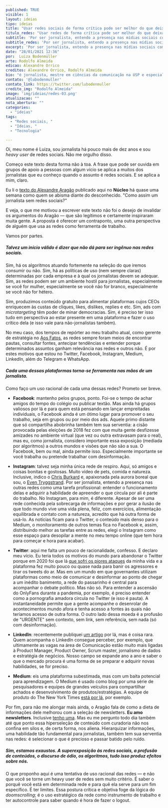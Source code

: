 ```yaml
---
published: TRUE
visible: 1
layout: ideias
tipo: ideias
title: "Usar redes sociais de forma crítica pode ser melhor do que deixá-las"
titulo_redes: "Usar redes de forma crítica pode ser melhor do que deixá-las"
subtitle: 'Por ser jornalista, entendo a presença nas mídias sociais como tarefa profissional; ter uma abordagem diferente para cada uma delas e compreender limites são estratégias-chave'
subtitle_redes: 'Por ser jornalista, entendo a presença nas mídias sociais como tarefa profissional'
excerpt: 'Por ser jornalista, entendo a presença nas mídias sociais como tarefa profissional; ter uma abordagem diferente para cada uma delas e compreender limites são estratégias-chave'
date: "28/01/2021 12:36"
por:  Luiza Bodenmüller
arte: Rodolfo Almeida
edicao: Alexandre Orrico
creditos: Alexandre Orrico, Rodolfo Almeida
bio: "é jornalista, mestre em ciências da comunicação na USP e especialista em política e relações internacionais pela FESPSP. Trabalhou no terceiro setor, foi editora online da <a href='https://apublica.org/' target='_blank'>Agência Pública</a> e também desenvolveu estratégias para campanhas de financiamento coletivo. Venceu dois prêmios nacionais de jornalismo em 2013 e 2014. Atualmente é gerente de estratégia do <a href='https://aosfatos.org' target='_blank'>Aos Fatos</a> e em breve iniciará seu doutorado na Universidade Federal dE Minas Gerais (UFMG). Publica de forma independente a newsletter <a href='https://periodica.substack.com/' target='_blank'>Periódica</a>."
contato: '@lubodenmuller'
contato_link: https://twitter.com/lubodenmuller
credito_img: "Rodolfo Almeida"
image: 'img/ideias/redes-03.png'
atualizacao: ""
nota_abertura: ""
categories:
  - "ideias"
tags:
  - "Redes sociais, "
  - "Ideias, "
  - "Tecnologia"

---
```


Oi, meu nome é Luiza, sou jornalista há pouco mais de dez anos e sou *heavy user* de redes sociais. Não me orgulho disso.

Começo este texto desta forma não à toa. A frase que pode ser ouvida em grupos de apoio a pessoas com algum vício se aplica a muitos dos jornalistas que eu conheço quando o assunto é redes sociais. E se aplica a mim, claro.

Eu li o [texto do Alexandre Aragão](https://nucleo.jor.br/ideias/2021-01-22-jornalista-sem-redes-sociais) publicado aqui no **Núcleo** há quase uma semana como quem se abisma diante do desconhecido. "Como assim um jornalista sem redes sociais?"

E veja, o que me motivou a escrever este texto não foi o desejo de invalidar os argumentos do Aragão — que são legítimos e certamente inspiraram muita gente. A proposta é oferecer um contraponto, uma outra perspectiva de alguém que usa as redes como ferramenta de trabalho.

Vamos por partes.

##### Talvez um início válido é dizer que não dá para ser ingênuo nas redes sociais.

Sim, há os algoritmos atuando fortemente na seleção do que iremos consumir ou não. Sim, há as políticas de uso (nem sempre claras) determinadas por cada empresa e à qual os jornalistas devem se adequar. Sim, as redes podem ser um ambiente hostil para jornalistas, especialmente se você for mulher, especialmente se você não for branco, especialmente se você não for hétero.

Sim, produzimos conteúdo gratuito para alimentar plataformas cujos CEOs enriquecem às custas de cliques, likes, dislikes, replies e etc. Sim, ads com *microtargeting* têm poder de minar democracias. Sim, é preciso ter isso tudo em perspectiva ao estar presente em uma plataforma e fazer o uso crítico dela (e isso vale para não-jornalistas também).

No meu caso, dos tempos de repórter ao meu trabalho atual, como gerente de estratégia no [Aos Fatos](https://www.aosfatos.org/), as redes sempre foram meios de encontrar pautas, consultar fontes, antecipar tendências e entender porque determinados assuntos ganham relevância nas redes e outros não. É por estes motivos que estou no Twitter, Facebook, Instagram, Medium, LinkedIn, além do Telegram e WhatsApp.

##### Cada uma dessas plataformas torna-se ferramenta nas mãos de um jornalista.

Como faço um uso racional de cada uma dessas redes? Prometo ser breve.

- **Facebook**: mantenho pelos grupos, ponto. Foi-se o tempo de achar amigos do tempo do colégio ou publicar textão. Mas ainda há grupos valiosos por lá e para quem está pensando em lançar empreitadas individuais, o Facebook ainda é um ótimo lugar para promover o seu trabalho, seja em grupos ou por meio dos ads. Aquele primo distante que só compartilha abobrinha também tem sua serventia: a cisão provocada pelas eleições de 2018 fez com que muita gente desfizesse amizades no ambiente virtual (que vez ou outra extravasam para o real), mas eu, como jornalista, considero importante essa exposição (mediada por algoritmos) a outros mundos e visões que não são a sua. O Facebook, bem ou mal, ainda permite isso. Especialmente importante se você trabalha ou pretende trabalhar com desinformação.

- **Instagram**: talvez seja minha única rede de respiro. Aqui, só amigos e coisas bonitas e gostosas. Muito vídeo de pets, comida e natureza. Inclusive, indico o [Chris Burkard](https://www.instagram.com/chrisburkard/) e, apaixonada pela aurora boreal que sou, o [Even Tryggstrand](https://www.instagram.com/eventyr/). Por ser jornalista, entendo a presença nas outras redes como uma tarefa profissional: entender o funcionamento delas e adquirir a habilidade de apreender o que circula por ali é parte do trabalho. No Instagram, para mim, é diferente. Apesar de ser uma rede conhecida pela sobrecarga de informações e por gerar a ilusão de que todo mundo vive uma vida plena, feliz, com exercícios, alimentação equilibrada e contato com a natureza, acredito que há outra forma de usá-lo. As notícias ficam para o Twitter, o conteúdo mais denso para o Medium, o monitoramento de outros temas fica no Facebook e, assim, distribuindo melhor as tarefas entre as redes, elegi o Instagram como esse espaço para desopilar a mente no meu tempo online (que tem hora para começar e hora para acabar).

- **Twitter**: aqui me falta um pouco de racionalidade, confesso. E declaro meu vício. Eu teria todos os motivos do mundo para abandonar o Twitter porque em 2020 foi que lá [que sofri os piores ataques](https://www.abraji.org.br/noticias/abraji-condena-ataques-on-line-contra-jornalista-de-aos-fatos) da minha vida e a plataforma fez muito pouco ou quase nada para banir os agressores e tirar os tweets do ar. Mas em um mundo em que governantes utilizam plataformas como meio de comunicar e desinformar ao ponto de chegar a um inédito banimento, a rede do passarinho é central para acompanhar o debate político. Mas não só. Para entender a ascensão do OnlyFans durante a pandemia, por exemplo, é preciso entender como a pornografia amadora circula no Twitter (e isso é pauta). A instantaneidade permite que a gente acompanhe o desenrolar de acontecimentos mundo afora e tenha acesso a fontes às quais não teríamos acesso de outra forma. O outro lado dessa moeda é a profusão de "URGENTE" sem contexto, sem link, sem referência, sem nada (só com desinformação).

- **LinkedIn**: recentemente publiquei [um artigo](https://www.linkedin.com/pulse/por-que-eu-acredito-newsletter-ser%25C3%25A1-o-produto-de-2021-bodenm%25C3%25BCller/?trackingId=i3DgYImASQioKIyXWA8Dag%3D%3D) por lá, mas é coisa rara. Quem acompanha o LinkedIn consegue perceber, por exemplo, que ultimamente as vagas na área de Comunicação estão muito mais ligadas à Product Manager, Product Owner, Scrum master, jornalismo de dados e estratégia de negócios. Nosso campo se expande ano a ano e saber o que o mercado procura é uma forma de se preparar e adquirir novas habilidades, se for preciso.

- **Medium**: eis uma plataforma subestimada, mas com um baita potencial para aprendizagem. O Medium é usado como blog por uma série de pesquisadores e equipes de grandes veículos para compartilhar achados e desenvolvimento de produtos/estratégias. A equipe de produto do The New York Times [está por lá](https://open.nytimes.com/), por exemplo.

Por fim, para não me alongar mais ainda, o Aragão fala de como a dieta de informações dele melhorou com a seleção de newsletters. **Eu amo newsletters**. Inclusive [tenho uma](https://periodica.substack.com/). Mas eu me pergunto todo dia também até que ponto essa hiperseleção de conteúdo com curadoria não nos confina em silos e, de certa forma, nos aliena. Hierarquizar informações, uma habilidade tão fundamental para jornalistas, também tem sua serventia nas redes: é selecionar o que é precioso e passar batido pelo ruído.

##### Sim, estamos exaustos. A superexposição às redes sociais, a profusão de conteúdos, o discurso de ódio, os algoritmos, tudo isso produz efeitos sobre nós.

O que proponho aqui é uma tentativa de uso racional das redes — e não que você se torne um heavy user de redes sem muito critério. É saber o porquê você está em determinada rede e para quê ela serve para um fim específico. É ter limites. Essa postura crítica e objetiva foge da lógica do *doomscrolling*; é o uso estratégico da rede como instrumento de trabalho e ter autocontrole para saber quando é hora de fazer o logout.
